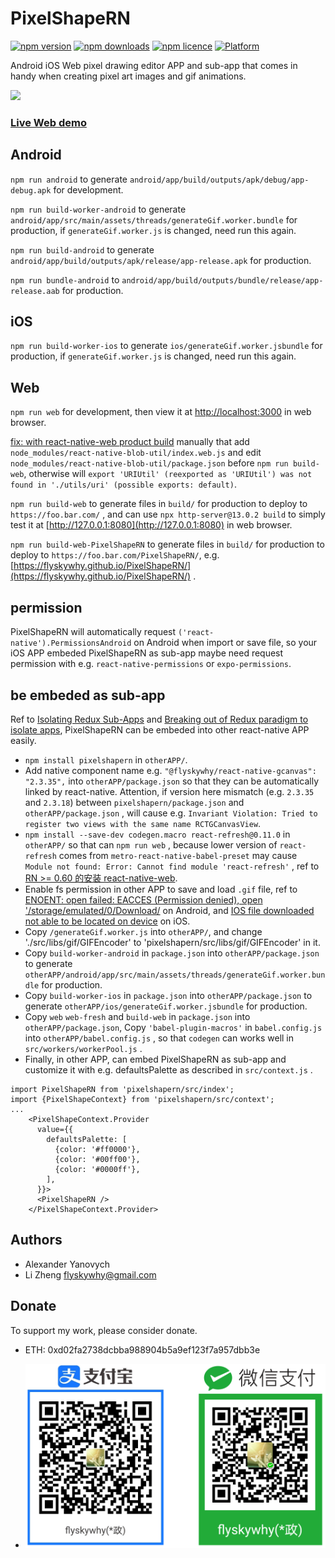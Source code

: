 # PixelShapeRN

[![npm version](http://img.shields.io/npm/v/pixelshapern.svg?style=flat-square)](https://npmjs.org/package/pixelshapern "View this project on npm")
[![npm downloads](http://img.shields.io/npm/dm/pixelshapern.svg?style=flat-square)](https://npmjs.org/package/pixelshapern "View this project on npm")
[![npm licence](http://img.shields.io/npm/l/pixelshapern.svg?style=flat-square)](https://npmjs.org/package/pixelshapern "View this project on npm")
[![Platform](https://img.shields.io/badge/platform-ios%20%7C%20android-989898.svg?style=flat-square)](https://npmjs.org/package/pixelshapern "View this project on npm")

Android iOS Web pixel drawing editor APP and sub-app that comes in handy when creating pixel art images and gif animations.

<img src="https://raw.githubusercontent.com/flyskywhy/PixelShapeRN/master/assets/PixelShapeRN.gif" width="480">

### [Live Web demo](https://flyskywhy.github.io/PixelShapeRN/)

## Android
`npm run android` to generate `android/app/build/outputs/apk/debug/app-debug.apk` for development.

`npm run build-worker-android` to generate `android/app/src/main/assets/threads/generateGif.worker.bundle` for production, if `generateGif.worker.js` is changed, need run this again.

`npm run build-android` to generate `android/app/build/outputs/apk/release/app-release.apk` for production.

`npm run bundle-android` to `android/app/build/outputs/bundle/release/app-release.aab` for production.

## iOS
`npm run build-worker-ios` to generate `ios/generateGif.worker.jsbundle` for production, if `generateGif.worker.js` is changed, need run this again.

## Web
`npm run web` for development, then view it at [http://localhost:3000](http://localhost:3000) in web browser.

[fix: with react-native-web product build](https://github.com/RonRadtke/react-native-blob-util/pull/201) manually that add `node_modules/react-native-blob-util/index.web.js` and edit `node_modules/react-native-blob-util/package.json` before `npm run build-web`, otherwise will `export 'URIUtil' (reexported as 'URIUtil') was not found in './utils/uri' (possible exports: default)`.

`npm run build-web` to generate files in `build/` for production to deploy to `https://foo.bar.com/` , and can use `npx http-server@13.0.2 build` to simply test it at [http://127.0.0.1:8080](http://127.0.0.1:8080) in web browser.

`npm run build-web-PixelShapeRN` to generate files in `build/` for production to deploy to `https://foo.bar.com/PixelShapeRN/`, e.g. [https://flyskywhy.github.io/PixelShapeRN/](https://flyskywhy.github.io/PixelShapeRN/) .

## permission
PixelShapeRN will automatically request `('react-native').PermissionsAndroid` on Android when import or save file, so your iOS APP embeded PixelShapeRN as sub-app maybe need request permission with e.g. `react-native-permissions` or `expo-permissions`.

## be embeded as sub-app
Ref to [Isolating Redux Sub-Apps](https://redux.js.org/usage/isolating-redux-sub-apps) and [Breaking out of Redux paradigm to isolate apps](https://gist.github.com/gaearon/eeee2f619620ab7b55673a4ee2bf8400), PixelShapeRN can be embeded into other react-native APP easily.

* `npm install pixelshapern` in `otherAPP/`.
* Add native component name e.g. `"@flyskywhy/react-native-gcanvas": "2.3.35",` into `otherAPP/package.json` so that they can be automatically linked by react-native. Attention, if version here mismatch (e.g. `2.3.35` and `2.3.18`) between `pixelshapern/package.json` and `otherAPP/package.json` , will cause e.g. `Invariant Violation: Tried to register two views with the same name RCTGCanvasView`.
* `npm install --save-dev codegen.macro react-refresh@0.11.0` in `otherAPP/` so that can `npm run web` , because lower version of `react-refresh` comes from `metro-react-native-babel-preset` may cause `Module not found: Error: Cannot find module 'react-refresh'` , ref to [RN >= 0.60 的安装 react-native-web](https://github.com/flyskywhy/g/blob/master/i%E4%B8%BB%E8%A7%82%E7%9A%84%E4%BD%93%E9%AA%8C%E6%96%B9%E5%BC%8F/t%E5%BF%AB%E4%B9%90%E7%9A%84%E4%BD%93%E9%AA%8C/%E7%94%B5%E4%BF%A1/Tool/%E7%BC%96%E7%A8%8B%E8%AF%AD%E8%A8%80/JavaScript/React%E4%BD%BF%E7%94%A8%E8%AF%A6%E8%A7%A3.md#rn--060-%E7%9A%84%E5%AE%89%E8%A3%85-react-native-web).
* Enable fs permission in other APP to save and load `.gif` file, ref to [ENOENT: open failed: EACCES (Permission denied), open '/storage/emulated/0/Download/](https://github.com/itinance/react-native-fs/issues/941) on Android, and [IOS file downloaded not able to be located on device](https://github.com/itinance/react-native-fs/issues/897#issuecomment-759577180) on iOS.
* Copy `/generateGif.worker.js` into `otherAPP/`, and change './src/libs/gif/GIFEncoder' to 'pixelshapern/src/libs/gif/GIFEncoder' in it.
* Copy `build-worker-android` in `package.json` into `otherAPP/package.json` to generate `otherAPP/android/app/src/main/assets/threads/generateGif.worker.bundle` for production.
* Copy `build-worker-ios` in `package.json` into `otherAPP/package.json` to generate `otherAPP/ios/generateGif.worker.jsbundle` for production.
* Copy `web` `web-fresh` and `build-web` in `package.json` into `otherAPP/package.json`, Copy `'babel-plugin-macros'` in `babel.config.js` into `otherAPP/babel.config.js` , so that `codegen` can works well in `src/workers/workerPool.js` .
* Finally, in other APP, can embed PixelShapeRN as sub-app and customize it with e.g. defaultsPalette as described in `src/context.js` .
```
import PixelShapeRN from 'pixelshapern/src/index';
import {PixelShapeContext} from 'pixelshapern/src/context';
...
    <PixelShapeContext.Provider
      value={{
        defaultsPalette: [
          {color: '#ff0000'},
          {color: '#00ff00'},
          {color: '#0000ff'},
        ],
      }}>
      <PixelShapeRN />
    </PixelShapeContext.Provider>
```

## Authors
* Alexander Yanovych
* Li Zheng <flyskywhy@gmail.com>

## Donate
To support my work, please consider donate.

- ETH: 0xd02fa2738dcbba988904b5a9ef123f7a957dbb3e

- <img src="https://raw.githubusercontent.com/flyskywhy/flyskywhy/main/assets/alipay_weixin.png" width="500">
